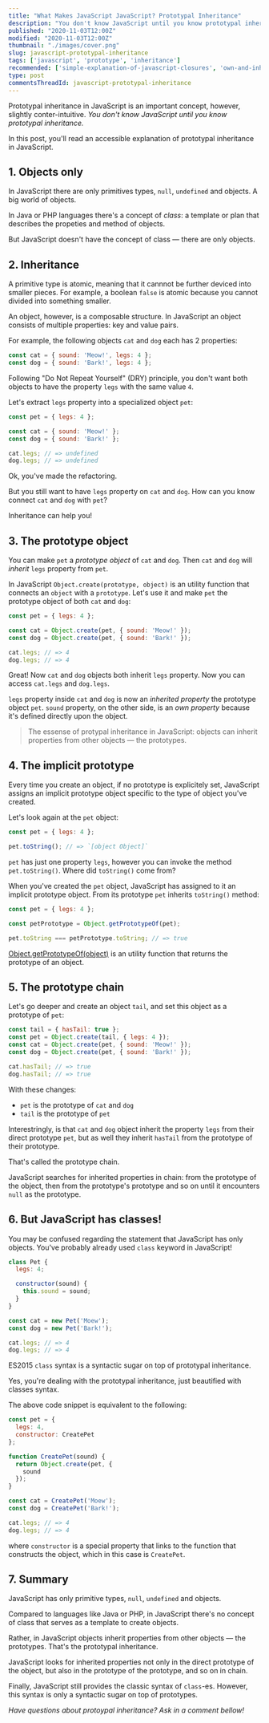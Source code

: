 ```yaml
---
title: "What Makes JavaScript JavaScript? Prototypal Inheritance"
description: "You don't know JavaScript until you know prototypal inheritance. Follow up an accessible explanation of prototypal inheritance in JavaScript."
published: "2020-11-03T12:00Z"
modified: "2020-11-03T12:00Z"
thumbnail: "./images/cover.png"
slug: javascript-prototypal-inheritance
tags: ['javascript', 'prototype', 'inheritance']
recommended: ['simple-explanation-of-javascript-closures', 'own-and-inherited-properties-in-javascript']
type: post
commentsThreadId: javascript-prototypal-inheritance
---
```


Prototypal inheritance in JavaScript is an important concept, however, slightly conter-intuitive. *You don't know JavaScript until you know prototypal inheritance.*  

In this post, you'll read an accessible explanation of prototypal inheritance in JavaScript.  

## 1. Objects only

In JavaScript there are only primitives types, `null`, `undefined` and objects. A big world of objects.  

In Java or PHP languages there's a concept of *class*: a template or plan that describes the propeties and method of objects. 

But JavaScript doesn't have the concept of class &mdash; there are only objects.  

## 2. Inheritance

A primitive type is atomic, meaning that it cannnot be further deviced into smaller pieces. For example, a boolean `false` is atomic because you cannot divided into something smaller.

An object, however, is a composable structure. In JavaScript an object consists of multiple properties: key and value pairs.  

For example, the following objects `cat` and `dog` each has 2 properties:

```javascript
const cat = { sound: 'Meow!', legs: 4 };
const dog = { sound: 'Bark!', legs: 4 };
```

Following "Do Not Repeat Yourself" (DRY) principle, you don't want both objects to have the property `legs` with the same value `4`.  

Let's extract `legs` property into a specialized object `pet`:

```javascript
const pet = { legs: 4 };

const cat = { sound: 'Meow!' };
const dog = { sound: 'Bark!' };

cat.legs; // => undefined
dog.legs; // => undefined
```

Ok, you've made the refactoring. 

But you still want to have `legs` property on `cat` and `dog`. How can you know connect `cat` and `dog` with `pet`?  

Inheritance can help you!

## 3. The prototype object

You can make `pet` a *prototype object* of `cat` and `dog`. Then `cat` and `dog` will *inherit* `legs` property from `pet`.  

In JavaScript `Object.create(prototype, object)` is an utility function that connects an `object` with a `prototype`. Let's use it and make `pet` the prototype object of both `cat` and `dog`:

```javascript
const pet = { legs: 4 };

const cat = Object.create(pet, { sound: 'Meow!' });
const dog = Object.create(pet, { sound: 'Bark!' });

cat.legs; // => 4
dog.legs; // => 4
```

Great! Now `cat` and `dog` objects both inherit `legs` property. Now you can access `cat.legs` and `dog.legs`.  

`legs` property inside `cat` and `dog` is now an *inherited property* the prototype object `pet`. `sound` property, on the other side, is an *own property* because it's defined directly upon the object.  

> The essense of protypal inheritance in JavaScript: objects can inherit properties from other objects &mdash; the prototypes.  

## 4. The implicit prototype

Every time you create an object, if no prototype is explicitely set, JavaScript assigns an implicit prototype object specific to the type of object you've created.   

Let's look again at the `pet` object:

```javascript
const pet = { legs: 4 };

pet.toString(); // => `[object Object]`
```

`pet` has just one property `legs`, however you can invoke the method `pet.toString()`. Where did `toString()` come from?  

When you've created the `pet` object, JavaScript has assigned to it an implicit prototype object. From its prototype `pet` inherits `toString()` method:  

```javascript
const pet = { legs: 4 };

const petPrototype = Object.getPrototypeOf(pet);

pet.toString === petPrototype.toString; // => true
```

[Object.getPrototypeOf(object)]() is an utility function that returns the prototype of an object.  

## 5. The prototype chain

Let's go deeper and create an object `tail`, and set this object as a prototype of `pet`:

```javascript
const tail = { hasTail: true };
const pet = Object.create(tail, { legs: 4 });
const cat = Object.create(pet, { sound: 'Meow!' });
const dog = Object.create(pet, { sound: 'Bark!' });

cat.hasTail; // => true
dog.hasTail; // => true
```

With these changes:

* `pet` is the prototype of `cat` and `dog`
* `tail` is the prototype of `pet`

Interestringly, is that `cat` and `dog` object inherit the property `legs` from their direct prototype `pet`, but as well they inherit `hasTail` from the prototype of their prototype. 

That's called the prototype chain.

 JavaScript searches for inherited properties in chain: from the prototype of the object, then from the prototype's prototype and so on until it encounters `null` as the prototype.  

## 6. But JavaScript has classes!

You may be confused regarding the statement that JavaScript has only objects. You've probably already used `class` keyword in JavaScript!

```javascript
class Pet {
  legs: 4;

  constructor(sound) {
    this.sound = sound;
  }
}

const cat = new Pet('Moew');
const dog = new Pet('Bark!');

cat.legs; // => 4
dog.legs; // => 4
```

ES2015 `class` syntax is a syntactic sugar on top of prototypal inheritance. 

Yes, you're dealing with the prototypal inheritance, just beautified with classes syntax.  

The above code snippet is equivalent to the following:

```javascript
const pet = {
  legs: 4,
  constructor: CreatePet
};

function CreatePet(sound) {
  return Object.create(pet, {
    sound
  });
}

const cat = CreatePet('Moew');
const dog = CreatePet('Bark!');

cat.legs; // => 4
dog.legs; // => 4
```

where `constructor` is a special property that links to the function that constructs the object, which in this case is `CreatePet`.  

## 7. Summary

JavaScript has only primitive types, `null`, `undefined` and objects. 

Compared to languages like Java or PHP, in JavaScript there's no concept of class that serves as a template to create objects.  

Rather, in JavaScript objects inherit properties from other objects &mdash; the prototypes. That's the prototypal inheritance.  

JavaScript looks for inherited properties not only in the direct prototype of the object, but also in the prototype of the prototype, and so on in chain.  

Finally, JavaScript still provides the classic syntax of `class`-es. However, this syntax is only a syntactic sugar on top of prototypes.  

*Have questions about protoypal inheritance? Ask in a comment bellow!*